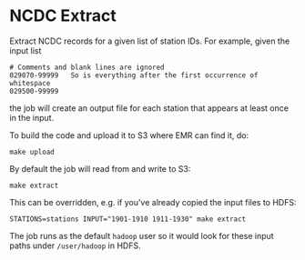 # NCDC Extract

Extract NCDC records for a given list of station IDs. For example, given the input list
```
# Comments and blank lines are ignored
029070-99999   So is everything after the first occurrence of whitespace
029500-99999
```
the job will create an output file for each station that appears at least once in
the input. 

To build the code and upload it to S3 where EMR can find it, do:
```
make upload
```

By default the job will read from and write to S3:
```
make extract
```

This can be overridden, e.g. if you've already copied the input files to HDFS:
```
STATIONS=stations INPUT="1901-1910 1911-1930" make extract
```

The job runs as the default `hadoop` user so it would look for these input paths
under `/user/hadoop` in HDFS.
